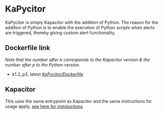 # KaPycitor
KaPycitor is simply Kapacitor with the addition of Python. The reason for the addition of Python is to enable the execution of Python scripts when alerts are triggered, thereby giving custom alert functionality.

## Dockerfile link
_Note that the number after k corresponds to the Kapacitor version & the number after p to the Python version._
* k1.2_p3, latest [_KaPycitor/Dockerfile_](https://github.com/GavinF17/KaPycitor/blob/master/Dockerfile)

## Kapacitor
This uses the same entrypoint as Kapacitor and the same instructions for usage apply, [see here for inststuctions](https://hub.docker.com/_/kapacitor/)
